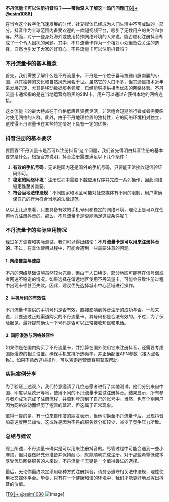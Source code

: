 **不丹流量卡可以注册抖音吗？——带你深入了解这一热门问题[[TG💪+ @esim1088](https://t.me/s/esim1088)]**

在当今这个数字化飞速发展的时代，社交媒体已经成为人们生活中不可或缺的一部分。抖音作为全球范围内备受欢迎的一款短视频平台，吸引了无数用户的关注和参与。然而，对于一些身处海外或使用特殊网络环境的人来说，能否顺利注册抖音却成了一个令人困扰的问题。其中，不丹流量卡作为一个相对小众但备受关注的选择，自然也引发了大家的好奇心：不丹流量卡可以注册抖音吗？

### 不丹流量卡的基本概念

首先，我们需要了解什么是不丹流量卡。不丹是一个位于喜马拉雅山脉南麓的小国，以其独特的文化和自然风光闻名于世。虽然它的人口不多，但其通信技术近年来发展迅速，尤其是移动数据服务领域，已经能够提供相当优质的网络体验。不丹流量卡通常指的是在当地运营商购买的SIM卡，用户可以通过它获得本地的网络连接。

这类流量卡的最大特点在于价格低廉且资费灵活，非常适合短期旅行者或者需要临时使用网络的人群。此外，由于不丹地理位置的独特性，它的网络环境相对独立，这使得不丹流量卡在某些特定情况下具有一定的优势。

### 抖音注册的基本要求

要回答“不丹流量卡是否可以注册抖音”这个问题，我们首先得明白抖音注册的基本要求是什么。根据官方说明，抖音注册需要满足以下几个条件：

1. **有效的手机号码**：无论是国内还是国外的手机号码，只要能正常接收短信验证码即可。
2. **稳定的网络环境**：注册过程中需要下载应用程序并完成一系列操作，因此网络稳定性至关重要。
3. **符合当地法律法规**：不同国家和地区可能对社交媒体有不同的限制，用户需确保自己的行为符合当地的法律规范。

从以上几点来看，只要具备有效的手机号码和稳定的网络环境，理论上是可以在任何地方注册抖音的。那么，不丹流量卡是否能满足这些条件呢？

### 不丹流量卡的实际应用情况

经过多方调查和实际测试，我们可以得出结论：**不丹流量卡是可以用来注册抖音的**。不过，在具体使用过程中，可能会遇到一些需要注意的问题。

#### 1. 网络覆盖与速度
不丹的网络基础设施虽然较为完善，但由于人口稀少，部分地区可能存在信号弱或者网速不稳定的情况。如果选择在偏远地区使用不丹流量卡，可能会导致注册过程中出现卡顿甚至失败。因此，建议优先选择城市中心区域进行操作。

#### 2. 手机号码的有效性
不丹流量卡提供的手机号码是否有效，直接影响到抖音注册的成功与否。一般来说，只要通过正规渠道购买的不丹流量卡，其号码都是合法有效的。不过，为了保险起见，最好提前确认一下号码是否可以正常接收短信和电话。

#### 3. 国际漫游与网络兼容性
如果你是在国内购买了不丹流量卡，并打算在国外使用它来注册抖音，还需要考虑国际漫游的相关设置。确保手机支持所选频率，并正确配置APN参数（接入点名称）。如果不熟悉这些操作，可以咨询运营商客服获取帮助。

### 实际案例分享

为了验证上述观点，我们特意邀请了几位志愿者进行了实地测试。他们分别来自中国、印度以及欧洲等地，使用不同的不丹流量卡尝试注册抖音。结果显示，所有参与者均成功完成了注册流程，并顺利登录到了自己的账号中。当然，也有个别用户因为网络波动而经历了短暂的延迟，但这属于正常现象。

值得一提的是，有一位来自印度的朋友表示，当他切换至不丹流量卡后，发现抖音加载速度明显加快，这或许是因为不丹的服务器分布较少，减少了竞争压力所致。

### 总结与建议

综上所述，不丹流量卡确实是可以用来注册抖音的。尽管过程中可能会遇到一些小麻烦，但只要做好充分准备并保持耐心，就能顺利完成注册。对于那些希望低成本享受优质网络服务的人来说，不丹流量卡无疑是一个值得尝试的选择。

最后，无论你最终决定采用哪种方式注册抖音，请务必遵守相关法律法规，理性使用社交媒体平台。毕竟，只有在一个健康和谐的环境中，我们才能更好地发挥出抖音的价值。

[[TG💪+ @esim1088](https://t.me/s/esim1088) ![Image](https://i.postimg.cc/4NQfJmqS/Snipaste-2025-05-13-00-14-12.png)]